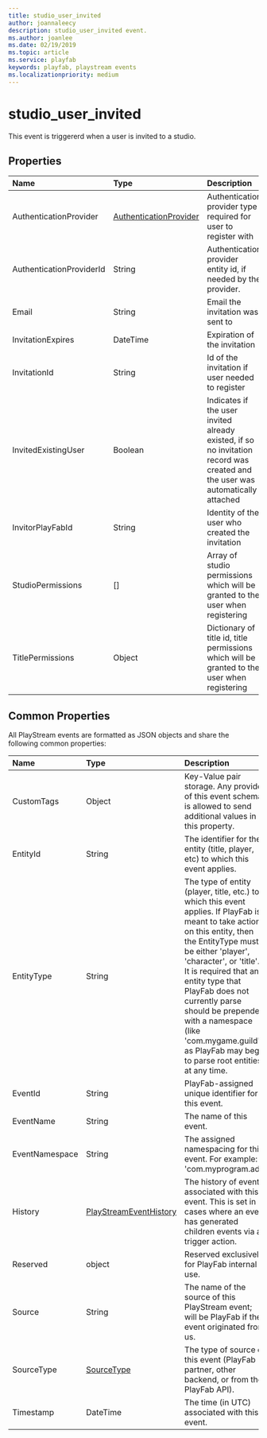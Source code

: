 ```yaml
---
title: studio_user_invited
author: joannaleecy
description: studio_user_invited event.
ms.author: joanlee
ms.date: 02/19/2019
ms.topic: article
ms.service: playfab
keywords: playfab, playstream events
ms.localizationpriority: medium
---
```


# studio_user_invited

This event is triggererd when a user is invited to a studio.

## Properties

|Name|Type|Description|
| :--------------------|:-------------------|:----------------------|
|AuthenticationProvider|[AuthenticationProvider](data-types/authenticationprovider.md)|Authentication provider type required for user to register with|
|AuthenticationProviderId|String|Authentication provider entity id, if needed by the provider.|
|Email|String|Email the invitation was sent to|
|InvitationExpires|DateTime|Expiration of the invitation|
|InvitationId|String|Id of the invitation if user needed to register|
|InvitedExistingUser|Boolean|Indicates if the user invited already existed, if so no invitation record was created and the user was automatically attached|
|InvitorPlayFabId|String|Identity of the user who created the invitation|
|StudioPermissions|[]|Array of studio permissions which will be granted to the user when registering|
|TitlePermissions|Object|Dictionary of title id, title permissions which will be granted to the user when registering|

## Common Properties

All PlayStream events are formatted as JSON objects and share the following common properties:

|Name|Type|Description|
| :--------------------|:-------------------|:----------------------|
|CustomTags|Object|Key-Value pair storage. Any provider of this event schema is allowed to send additional values in this property.|
|EntityId|String|The identifier for the entity (title, player, etc) to which this event applies.|
|EntityType|String|The type of entity (player, title, etc.) to which this event applies. If PlayFab is meant to take action on this entity, then the EntityType must be either 'player', 'character', or 'title'. It is required that any entity type that PlayFab does not currently parse should be prepended with a namespace (like 'com.mygame.guild') as PlayFab may begin to parse root entities at any time.|
|EventId|String|PlayFab-assigned unique identifier for this event.|
|EventName|String|The name of this event.|
|EventNamespace|String|The assigned namespacing for this event. For example: 'com.myprogram.ads'|
|History|[PlayStreamEventHistory](data-types/playstreameventhistory.md)|The history of events associated with this event. This is set in cases where an event has generated children events via a trigger action.|
|Reserved|object|Reserved exclusively for PlayFab internal use.|
|Source|String|The name of the source of this PlayStream event; will be PlayFab if the event originated from us.|
|SourceType|[SourceType](data-types/sourcetype.md)|The type of source of this event (PlayFab partner, other backend, or from the PlayFab API).|
|Timestamp|DateTime|The time (in UTC) associated with this event.|